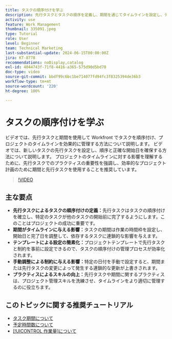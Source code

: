 ```yaml
---
title: タスクの順序付けを学ぶ
description: 先行タスクとタスクの順序を定義し、期間を通じてタイムラインを設定し、テンプレートを使用して順序付けを簡素化し、手動による制約を回避し、実践でスキルを洗練させることで、プロジェクト管理を効率化します。
activity: use
feature: Work Management
thumbnail: 335091.jpeg
type: Tutorial
role: User
level: Beginner
team: Technical Marketing
last-substantial-update: 2024-06-15T00:00:00Z
jira: KT-8778
recommendations: noDisplay,catalog
exl-id: 4044743f-71f8-4416-a365-575d90d5bd70
doc-type: video
source-git-commit: bbdf99c6bc1be714077fd94fc3f8325394de36b3
workflow-type: tm+mt
source-wordcount: '220'
ht-degree: 100%

---
```


# タスクの順序付けを学ぶ

ビデオでは、先行タスクと期間を使用して Workfront でタスクを順序付け、プロジェクトのタイムラインを効果的に管理する方法について説明します。
ビデオでは、新しいタスクの先行タスクを設定し、順序と正確な開始日を確保する方法について説明します。
プロジェクトのタイムラインに対する影響を理解するために、先行タスクでのプラクティスの重要性を強調し、効率的なプロジェクト計画のために期間と先行タスクを使用することを推奨しています。


>[!VIDEO](https://video.tv.adobe.com/v/335091/?quality=12&learn=on&enablevpops=1)

## 主な要点

* **先行タスクによるタスクの順序付けの定義：**&#x200B;先行タスクはタスクの順序付けを確立し、特定のタスクが他のタスクの開始前に完了するようにします。このことはプロジェクトの成功に重要です。
* **期間がタイムラインに与える影響：**&#x200B;タスクの期間は作業の時間枠を設定し、開始日と完了日を調整して、依存するタスクに連鎖的な影響を与えます。
* **テンプレートによる設定の簡素化：**&#x200B;プロジェクトテンプレートで先行タスクと制約を事前に設定できるので、タスクの順序付けの管理プロセスが効率化されます。
* **手動調整による制約に与える影響：**&#x200B;特定の日付を手動で設定すると、期間または先行タスクの変更によって発生する連鎖的な更新が上書きされます。
* **プラクティスによるスキルの向上：**&#x200B;先行タスクや期間に関するプラクティスは、プロジェクト管理スキルを洗練させ、タイムラインをより適切に管理するのに役立ちます。

## このトピックに関する推奨チュートリアル

* [タスク期間について](/help/manage-work/tasks/understand-task-durations.md)
* [予定時間数について](/help/manage-work/tasks/understand-planned-hours.md)
* [[!UICONTROL 作業量]について](/help/manage-work/tasks/understand-work-effort.md)
